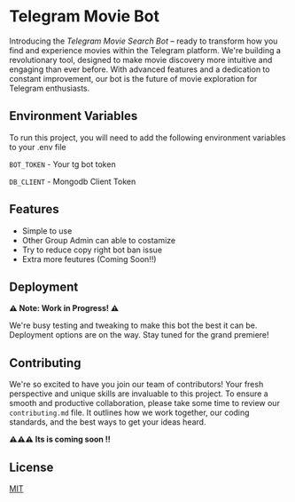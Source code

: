 # Telegram Movie Bot

Introducing the *Telegram Movie Search Bot* – ready to transform how you find and experience movies within the Telegram platform. We're building a revolutionary tool, designed to make movie discovery more intuitive and engaging than ever before. With advanced features and a dedication to constant improvement, our bot is the future of movie exploration for Telegram enthusiasts.

## Environment Variables

To run this project, you will need to add the following environment variables to your .env file

`BOT_TOKEN` - Your tg bot token 

`DB_CLIENT` - Mongodb Client Token


## Features

- Simple to use
- Other Group Admin can able to costamize
- Try to reduce copy right bot ban issue
- Extra more feutures (Coming Soon!!)


## Deployment

**⚠️ Note: Work in Progress! ⚠️**

We're busy testing and tweaking to make this bot the best it can be. Deployment options are on the way. Stay tuned for the grand premiere!


## Contributing

We're so excited to have you join our team of contributors! Your fresh perspective and unique skills are invaluable to this project. To ensure a smooth and productive collaboration, please take some time to review our `contributing.md` file. It outlines how we work together, our coding standards, and the best ways to get your ideas heard.

**⚠️⚠️⚠️ Its is coming soon !!**


## License

[MIT](https://choosealicense.com/licenses/mit/)